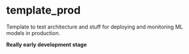 # template_prod
Template to test architecture and stuff for deploying and monitoring ML models in production.

**Really early development stage**
